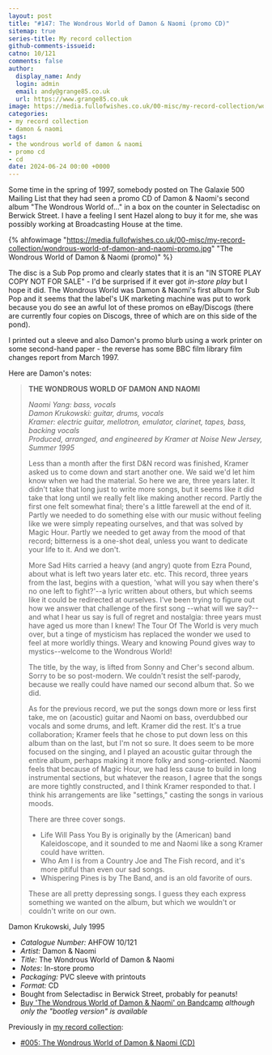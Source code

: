 ```yaml
---
layout: post
title: "#147: The Wondrous World of Damon & Naomi (promo CD)"
sitemap: true
series-title: My record collection
github-comments-issueid: 
catno: 10/121
comments: false
author:
  display_name: Andy
  login: admin
  email: andy@grange85.co.uk
  url: https://www.grange85.co.uk
image: https://media.fullofwishes.co.uk/00-misc/my-record-collection/wondrous-world-of-damon-and-naomi-promo.jpg
categories:
- my record collection
- damon & naomi
tags:
- the wondrous world of damon & naomi
- promo cd
- cd
date: 2024-06-24 00:00 +0000
---
```

Some time in the spring of 1997, somebody posted on The Galaxie 500 Mailing List that they had seen a promo CD of Damon & Naomi's second album "The Wondrous World of..." in a box on the counter in Selectadisc on Berwick Street. I have a feeling I sent Hazel along to buy it for me, she was possibly working at Broadcasting House at the time.

{% ahfowimage "https://media.fullofwishes.co.uk/00-misc/my-record-collection/wondrous-world-of-damon-and-naomi-promo.jpg" "The Wondrous World of Damon & Naomi (promo)" %}

The disc is a Sub Pop promo and clearly states that it is an "IN STORE PLAY COPY NOT FOR SALE" - I'd be surprised if it ever got _in-store play_ but I hope it did. The Wondrous World was Damon & Naomi's first album for Sub Pop and it seems that the label's UK marketing machine was put to work because you do see an awful lot of these promos on eBay/Discogs (there are currently four copies on Discogs, three of which are on this side of the pond).

I printed out a sleeve and also Damon's promo blurb using a work printer on some second-hand paper - the reverse has some BBC film library film changes report from March 1997.

Here are Damon's notes:

<blockquote>
<p>
	<strong>
		THE WONDROUS WORLD OF DAMON AND NAOMI
	</strong>
</p>
<p>
	<em>Naomi Yang: bass, vocals<br>
	Damon Krukowski: guitar, drums, vocals<br>
	Kramer: electric guitar, mellotron, emulator, clarinet, tapes, bass, backing vocals<br>
	Produced, arranged, and engineered by Kramer at Noise New Jersey, Summer 1995
	</em>
</p>
<p>Less than a month after the first D&N record was finished, Kramer asked us to come down and start another one. We said we'd let him know when we had the material. So here we are, three years later. It didn't take that long just to write more songs, but it seems like it did take that long until we really felt like making another record. Partly the first one felt somewhat final; there's a little farewell at the end of it. Partly we needed to do something else with our music without feeling like we were simply repeating ourselves, and that was solved by Magic Hour. Partly we needed to get away from the mood of that record; bitterness is a one-shot deal, unless you want to dedicate your life to it. And we don't.</p>
<p>More Sad Hits carried a heavy (and angry) quote from Ezra Pound, about what is left two years later etc. etc. This record, three years from the last, begins with a question, 'what will you say when there's no one left to fight?'--a lyric written about others, but which seems like it could be redirected at ourselves. I've been trying to figure out how we answer that challenge of the first song --what will we say?-- and what I hear us say is full of regret and nostalgia: three years must have aged us more than I knew! The Tour Of The World is very much over, but a tinge of mysticism has replaced the wonder we used to feel at more worldly things. Weary and knowing Pound gives way to mystics--welcome to the Wondrous World!</p>
<p>The title, by the way, is lifted from Sonny and Cher's second album. Sorry to be so post-modern. We couldn't resist the self-parody, because we really could have named our second album that. So we did.</p>
<p>As for the previous record, we put the songs down more or less first take, me on (acoustic) guitar and Naomi on bass, overdubbed our vocals and some drums, and left. Kramer did the rest. It's a true collaboration; Kramer feels that he chose to put down less on this album than on the last, but I'm not so sure. It does seem to be more focused on the singing, and I played an acoustic guitar through the entire album, perhaps making it more folky and song-oriented. Naomi feels that because of Magic Hour, we had less cause to build in long instrumental sections, but whatever the reason, I agree that the songs are more tightly constructed, and I think Kramer responded to that. I think his arrangements are like "settings," casting the songs in various moods.</p>
<p>There are three cover songs.</p>
<ul><li>Life Will Pass You By is originally by the (American) band Kaleidoscope, and it sounded to me and Naomi like a song Kramer could have written.</li> 
<li>Who Am I is from a Country Joe and The Fish record, and it's more pitiful than even our sad songs.</li>
<li>Whispering Pines is by The Band, and is an old favorite of ours.</li>
</ul>
<p>These are all pretty depressing songs. I guess they each express something we wanted on the album, but which we wouldn't or couldn't write on our own.</p>
</blockquote>
<p class="caption">Damon Krukowski, July 1995</p>

 - *Catalogue Number:* AHFOW 10/121
 - *Artist:* Damon & Naomi
 - *Title:* The Wondrous World of Damon & Naomi
 - *Notes:* In-store promo
 - *Packaging:* PVC sleeve with printouts
 - *Format:* CD
 - Bought from Selectadisc in Berwick Street, probably for peanuts!
 - [Buy 'The Wondrous World of Damon & Naomi' on Bandcamp](https://damonandnaomi.bandcamp.com/album/the-wondrous-world-of-damon-naomi-bootleg-edition) _although only the "bootleg version" is available_

Previously in [my record collection](/category/my-record-collection):
 - [#005: The Wondrous World of Damon & Naomi (CD)](/2023/02/02/my-record-collection-005-the-wondrous-world-of-damon-naomi-cd/)
